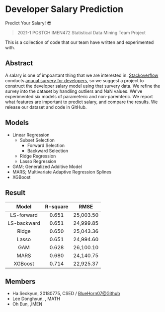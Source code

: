# Developer Salary Prediction

Predict Your Salary! 😎

> 2021-1 POSTCH IMEN472 Statistical Data Mining Team Project

This is a collection of code that our team have written and experimented with.

## Abstract

A salary is one of impoartant thing that we are interested in. [Stackoverflow](https://stackoverflow.com/) conducts [anuual survery for developers](https://insights.stackoverflow.com/survey), so we suggest a project to construct the developer salary model using that survery data. We refine the survey into the dataset by handling outliers and NaN values. We’ve experimented six models of parameteric and non-paremteric. We report what features are important to predict salary, and compare the results. We release our dataset and code in GitHub.

## Models

- Linear Regression
  - Subset Selection
    - Forward Selection
    - Backward Selection
  - Ridge Regression
  - Lasso Regression
- GAM; Generalized Additive Model
- MARS; Multivariate Adaptive Regression Splines
- XGBoost

## Result

|Model|R-square|RMSE|
|:------:|:---:|:---:|
|LS-forward|0.651|25,003.50|
|LS-backward|0.651|24,999.85|
|Ridge|0.650|25,043.36|
|Lasso|0.651|24,994.60|
|GAM|0.628|26,100.10|
|MARS|0.680|24,140.75|
|XGBoost|0.714|22,925.37|

## Members

- Ha Seokyun, 20180775, CSED / [BlueHorn07@Github](https://github.com/BlueHorn07)
- Lee Donghyun, , MATH
- Oh Eun, ,IMEN

